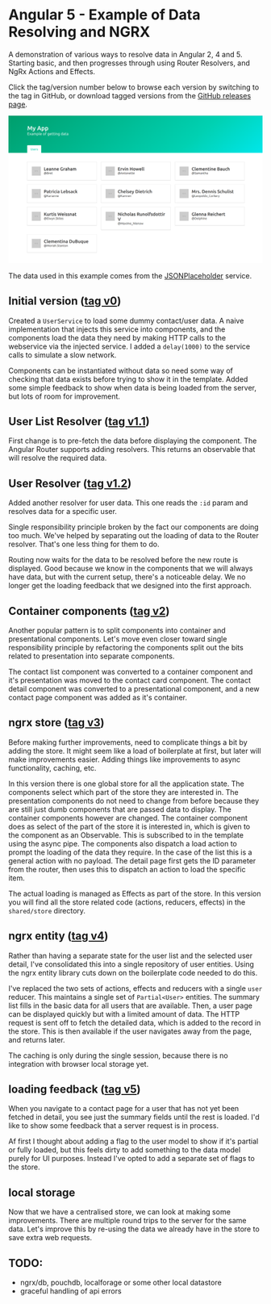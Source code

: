 # Angular 5 - Example of Data Resolving and NGRX

A demonstration of various ways to resolve data in Angular 2, 4 and 5.
Starting basic, and then progresses through using Router Resolvers, and 
NgRx Actions and Effects.

Click the tag/version number below to browse each version 
by switching to the tag in GitHub, or download 
tagged versions from the [GitHub releases page](../../releases).

![angular5 example](screenshot.png "Angular 5 example")

The data used in this example comes from the 
[JSONPlaceholder](https://jsonplaceholder.typicode.com/) service.


## Initial version ([tag v0](../../tree/v0))

Created a `UserService` to load some dummy contact/user data.
A naive implementation that injects this service into 
components, and the components load the data they need by
making HTTP calls to the webservice via the injected service.
I added a `delay(1000)` to the service calls to simulate 
a slow network.

Components can be instantiated without data so need some way of
checking that data exists before trying to show it in the template.
Added some simple feedback to show when data is being loaded from
the server, but lots of room for improvement. 


## User List Resolver ([tag v1.1](../../tree/v1.1))

First change is to pre-fetch the data before displaying the component.
The Angular Router supports adding resolvers. This returns an observable
that will resolve the required data. 

## User Resolver ([tag v1.2](../../tree/v1.2))

Added another resolver for user data. This one reads the `:id` param
and resolves data for a specific user. 

Single responsibility principle broken by the fact our components are 
doing too much. We've helped by separating out the loading of data to 
the Router resolver. That's one less thing for them to do.

Routing now waits for the data to be resolved before the new route 
is displayed. Good because we know in the components that we will
always have data, but with the current setup, there's a noticeable 
delay. We no longer get the loading feedback that we designed into 
the first approach.

## Container components ([tag v2](../../tree/v2))

Another popular pattern is to split components into container and 
presentational components. Let's move even closer toward single 
responsibility principle by refactoring the components split out
the bits related to presentation into separate components.

The contact list component was converted to a container component
and it's presentation was moved to the contact card component.
The contact detail component was converted to a presentational
component, and a new contact page component was added as it's
container.

## ngrx store ([tag v3](../../tree/v3))

Before making further improvements, need to complicate things 
a bit by adding the store. It might seem like a load of boilerplate
at first, but later will make improvements easier. Adding things
like improvements to async functionality, caching, etc.

In this version there is one global store for all the application
state. The components select which part of the store they are 
interested in. The presentation components do not need to change
from before because they are still just dumb components that are 
passed data to display. The container components however are changed.
The container component does as select of the part of the store
it is interested in, which is given to the component as an 
Observable. This is subscribed to in the template using the 
async pipe. The components also dispatch a load action to 
prompt the loading of the data they require. In the case of the
list this is a general action with no payload. The detail page
first gets the ID parameter from the router, then uses this
to dispatch an action to load the specific item.

The actual loading is managed as Effects as part of the store.
In this version you will find all the store related code 
(actions, reducers, effects) in the `shared/store` directory.

## ngrx entity ([tag v4](../../tree/v4))

Rather than having a separate state for the user list and the 
selected user detail, I've consolidated this into a single 
repository of user entities. Using the ngrx entity library
cuts down on the boilerplate code needed to do this.

I've replaced the two sets of actions, effects and reducers with
a single `user` reducer. This maintains a single set of `Partial<User>`
entities. The summary list fills in the basic data for all users 
that are available. Then, a user page can be displayed quickly
but with a limited amount of data. The HTTP request is sent off 
to fetch the detailed data, which is added to the record in the 
store. This is then available if the user navigates away from 
the page, and returns later. 

The caching is only during the single session, because there
is no integration with browser local storage yet.

## loading feedback ([tag v5](../../tree/v5))

When you navigate to a contact page for a user that has not
yet been fetched in detail, you see just the summary fields
until the rest is loaded. I'd like to show some feedback that
a server request is in process. 

Af first I thought about adding a flag to the user
model to show if it's partial or fully loaded, but this feels
dirty to add something to the data model purely for UI 
purposes. Instead I've opted to add a separate set of flags
to the store.


## local storage

Now that we have a centralised store, we can look at making 
some improvements. There are multiple round trips to the server
for the same data. Let's improve this by re-using the data we 
already have in the store to save extra web requests.


## TODO: 

 - ngrx/db, pouchdb, localforage or some other local datastore
 - graceful handling of api errors
